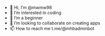 - 👋 Hi, I’m @mwmw98
- 👀 I’m interested in coding
- 🌱 I’m a beginner
- 💞️ I’m looking to collaborate on creating apps
- 📫 How to reach me t.me/@mhbadminbot

<!---
mwmw98/mwmw98 is a ✨ special ✨ repository because its `README.md` (this file) appears on your GitHub profile.
You can click the Preview link to take a look at your changes.
--->
